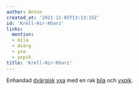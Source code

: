 ```yaml
---
author: Anton
created_at: '2011-11-05T13:13:15Z'
id: 'Krell-Hir-Kharz'
links:
  mention:
  - bila
  - dvärg
  - yxa
  - yxpik
title: 'Krell-Hir-Kharz'
---
```


Enhandad [dvärgisk][] [yxa] med en rak [bila] och [yxpik].

  [dvärgisk]: dvärg
  [yxa]: yxa
  [bila]: bila
  [yxpik]: yxpik
